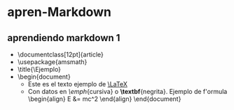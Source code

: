 # apren-Markdown
## aprendiendo markdown 1
- \documentclass[12pt]{article}
- \usepackage{amsmath}
- \title{\Ejemplo}
- \begin{document}
  - Este es el texto ejemplo de [\LaTeX](https://github.com/danybea/apren-Markdown/blob/master/README.md
)
  - Con datos en _\emph_{cursiva} o **\textbf**{negrita}.
Ejemplo de f\'ormula
\begin{align}
E &= mc^2
\end{align}
\end{document}
